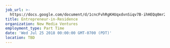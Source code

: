 ```yaml
---
job_url: >-
  https://docs.google.com/document/d/1cncFvhRgKHUqxdvnSiqv7B-ihHEQq0mr2zlrpmqnGqA/edit
title: Entrepreneur-in-Residence
organization: New Media Ventures
employment_type: Part Time
date: 'Wed Jul 25 2018 00:00:00 GMT-0700 (PDT)'
location: TBD
---
```

